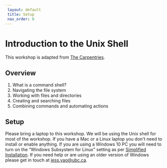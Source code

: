 ```yaml
---
 layout: default
 title: Setup
 nav_order: 0
---
```

# Introduction to the Unix Shell

This workshop is adapted from [The Carpentries](https://swcarpentry.github.io/shell-novice).

## Overview

1. What is a command shell?
2. Navigating the file system
3. Working with files and directories
4. Creating and searching files
5. Combining commands and automating actions

## Setup

Please bring a laptop to this workshop. We will be using the Unix shell for most of the workshop. If you have a Mac or a Linux laptop you don't need to install or enable anything. If you are using a Windows 10 PC you will need to turn on the “Windows Subsystem for Linux” setting as per [Simplified Installation](https://docs.microsoft.com/en-us/windows/wsl/install-win10#simplified-installation-for-windows-insiders). If you need help or are using an older version of Windows please get in touch at [jess.yao@ubc.ca](mailto:jess.yao@ubc.ca).
